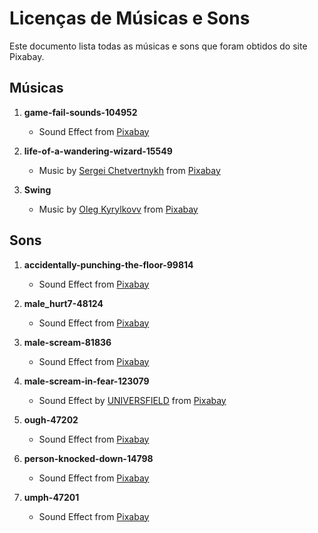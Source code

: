 # Licenças de Músicas e Sons

Este documento lista todas as músicas e sons que foram obtidos do site Pixabay.

## Músicas

1. **game-fail-sounds-104952**

   - Sound Effect from [Pixabay](https://pixabay.com/?utm_source=link-attribution&utm_medium=referral&utm_campaign=music&utm_content=104952)

2. **life-of-a-wandering-wizard-15549**

   - Music by [Sergei Chetvertnykh](https://pixabay.com/pt/users/sergequadrado-24990007/?utm_source=link-attribution&utm_medium=referral&utm_campaign=music&utm_content=15549) from [Pixabay](https://pixabay.com//?utm_source=link-attribution&utm_medium=referral&utm_campaign=music&utm_content=15549)

3. **Swing**
   - Music by [Oleg Kyrylkovv](https://pixabay.com/pt/users/music_for_videos-26992513/?utm_source=link-attribution&utm_medium=referral&utm_campaign=music&utm_content=110485) from [Pixabay](https://pixabay.com//?utm_source=link-attribution&utm_medium=referral&utm_campaign=music&utm_content=110485)

## Sons

1. **accidentally-punching-the-floor-99814**

   - Sound Effect from [Pixabay](https://pixabay.com/?utm_source=link-attribution&utm_medium=referral&utm_campaign=music&utm_content=99814)

2. **male_hurt7-48124**

   - Sound Effect from [Pixabay](https://pixabay.com/?utm_source=link-attribution&utm_medium=referral&utm_campaign=music&utm_content=48124)

3. **male-scream-81836**

   - Sound Effect from [Pixabay](https://pixabay.com/sound-effects/?utm_source=link-attribution&utm_medium=referral&utm_campaign=music&utm_content=81836)

4. **male-scream-in-fear-123079**

   - Sound Effect by [UNIVERSFIELD](https://pixabay.com/pt/users/universfield-28281460/?utm_source=link-attribution&utm_medium=referral&utm_campaign=music&utm_content=123079) from [Pixabay](https://pixabay.com/sound-effects//?utm_source=link-attribution&utm_medium=referral&utm_campaign=music&utm_content=123079)

5. **ough-47202**

   - Sound Effect from [Pixabay](https://pixabay.com/?utm_source=link-attribution&utm_medium=referral&utm_campaign=music&utm_content=47202)

6. **person-knocked-down-14798**

   - Sound Effect from [Pixabay](https://pixabay.com/?utm_source=link-attribution&utm_medium=referral&utm_campaign=music&utm_content=14798)

7. **umph-47201**
   - Sound Effect from [Pixabay](https://pixabay.com/?utm_source=link-attribution&utm_medium=referral&utm_campaign=music&utm_content=47201)
